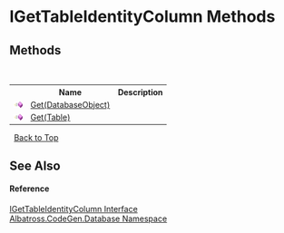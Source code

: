 # IGetTableIdentityColumn Methods
 


## Methods
&nbsp;<table><tr><th></th><th>Name</th><th>Description</th></tr><tr><td>![Public method](media/pubmethod.gif "Public method")</td><td><a href="M_Albatross_CodeGen_Database_IGetTableIdentityColumn_Get.md">Get(DatabaseObject)</a></td><td /></tr><tr><td>![Public method](media/pubmethod.gif "Public method")</td><td><a href="M_Albatross_CodeGen_Database_IGetTableIdentityColumn_Get_1.md">Get(Table)</a></td><td /></tr></table>&nbsp;
<a href="#igettableidentitycolumn-methods">Back to Top</a>

## See Also


#### Reference
<a href="T_Albatross_CodeGen_Database_IGetTableIdentityColumn.md">IGetTableIdentityColumn Interface</a><br /><a href="N_Albatross_CodeGen_Database.md">Albatross.CodeGen.Database Namespace</a><br />
